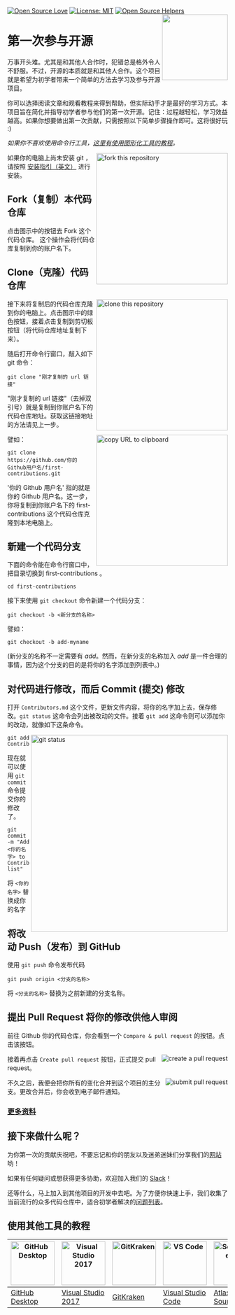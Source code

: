 [![Open Source Love](https://badges.frapsoft.com/os/v1/open-source.svg?v=103)](https://github.com/ellerbrock/open-source-badges/)
[![License: MIT](https://img.shields.io/badge/License-MIT-green.svg)](https://opensource.org/licenses/MIT)
[![Open Source Helpers](https://www.codetriage.com/roshanjossey/first-contributions/badges/users.svg)](https://www.codetriage.com/roshanjossey/first-contributions)
[<img align="right" width="150" src="https://firstcontributions.github.io/assets/Readme/join-slack-team.png">](https://join.slack.com/t/firstcontributors/shared_invite/enQtNjkxNzQwNzA2MTMwLTVhMWJjNjg2ODRlNWZhNjIzYjgwNDIyZWYwZjhjYTQ4OTBjMWM0MmFhZDUxNzBiYzczMGNiYzcxNjkzZDZlMDM)

# 第一次参与开源

万事开头难。尤其是和其他人合作时，犯错总是格外令人不舒服。不过，开源的本质就是和其他人合作。这个项目就是希望为初学者带来一个简单的方法去学习及参与开源项目。

你可以选择阅读文章和观看教程来得到帮助，但实际动手才是最好的学习方式。本项目旨在简化并指导初学者参与他们的第一次开源。记住：过程越轻松，学习效益越高。如果你想要做出第一次贡献，只需按照以下简单步骤操作即可。这将很好玩 :)

*如果你不喜欢使用命令行工具，[这里有使用图形化工具的教程]( #使用其他工具的教程)。*

<img align="right" width="300" src="https://firstcontributions.github.io/assets/Readme/fork.png" alt="fork this repository" />

如果你的电脑上尚未安装 git ，请按照 [安装指引（英文）](https://help.github.com/articles/set-up-git/) 进行安装。

## Fork（复制）本代码仓库

点击图示中的按钮去 Fork 这个代码仓库。
这个操作会将代码仓库复制到你的账户名下。

## Clone（克隆）代码仓库

<img align="right" width="300" src="https://firstcontributions.github.io/assets/Readme/clone.png" alt="clone this repository" />

接下来将复制后的代码仓库克隆到你的电脑上。点击图示中的绿色按钮，接着点击复制到剪切板按钮（将代码仓库地址复制下来）。

随后打开命令行窗口，敲入如下 git 命令：

```
git clone "刚才复制的 url 链接"
```
"刚才复制的 url 链接"（去掉双引号）就是复制到你账户名下的代码仓库地址。获取这链接地址的方法请见上一步。

<img align="right" width="300" src="https://firstcontributions.github.io/assets/Readme/copy-to-clipboard.png" alt="copy URL to clipboard" />

譬如：
```
git clone https://github.com/你的Github用户名/first-contributions.git
```

'你的 Github 用户名' 指的就是你的 Github 用户名。这一步，你将复制到你账户名下的 first-contributions 这个代码仓库克隆到本地电脑上。

## 新建一个代码分支

下面的命令能在命令行窗口中，把目录切换到 first-contributions 。

```
cd first-contributions
```

接下来使用 `git checkout` 命令新建一个代码分支：
```
git checkout -b <新分支的名称>
```

譬如：
```
git checkout -b add-myname
```

(新分支的名称不一定需要有 *add*。然而，在新分支的名称加入 *add* 是一件合理的事情，因为这个分支的目的是将你的名字添加到列表中。)

## 对代码进行修改，而后 Commit (提交) 修改

打开 `Contributors.md` 这个文件，更新文件内容，将你的名字加上去，保存修改。`git status` 这命令会列出被改动的文件。接着 `git add` 这命令则可以添加你的改动，就像如下这条命令。

<img align="right" width="450" src="https://firstcontributions.github.io/assets/Readme/git-status.png" alt="git status" />

```
git add Contributors.md
```

现在就可以使用 `git commit` 命令提交你的修改了。
```
git commit -m "Add <你的名字> to Contributors list"
```
将 `<你的名字>` 替换成你的名字

## 将改动 Push（发布）到 GitHub

使用 `git push` 命令发布代码
```
git push origin <分支的名称>
```
将 `<分支的名称>` 替换为之前新建的分支名称。

## 提出 Pull Request 将你的修改供他人审阅

前往 Github 你的代码仓库，你会看到一个 `Compare & pull request` 的按钮。点击该按钮。

<img style="float: right;" src="https://firstcontributions.github.io/assets/Readme/compare-and-pull.png" alt="create a pull request" />

接着再点击 `Create pull request` 按钮，正式提交 pull request。

<img style="float: right;" src="https://firstcontributions.github.io/assets/Readme/submit-pull-request.png" alt="submit pull request" />

不久之后，我便会把你所有的变化合并到这个项目的主分支。更改合并后，你会收到电子邮件通知。

### [ 更多资料 ](../additional-material/git_workflow_scenarios/additional-material.md)

## 接下来做什么呢？

为你第一次的贡献庆祝吧，不要忘记和你的朋友以及迷弟迷妹们分享我们的[网站](https://roshanjossey.github.io/first-contributions/#social-share)哟！

如果有任何疑问或想获得更多协助，欢迎加入我们的 [Slack](https://join.slack.com/t/firstcontributors/shared_invite/enQtMzE1MTYwNzI3ODQ0LTZiMDA2OGI2NTYyNjM1MTFiNTc4YTRhZTg4OWZjMzA0ZWZmY2UxYzVkMzI1ZmVmOWI4ODdkZWQwNTM2NDVmNjY)！

还等什么，马上加入到其他项目的开发中去吧。为了方便你快速上手，我们收集了当前流行的众多代码仓库中，适合初学者解决的[问题列表](https://roshanjossey.github.io/first-contributions/#project-list)。

## 使用其他工具的教程

| <a href="gui-tool-tutorials/github-desktop-tutorial.md"><img alt="GitHub Desktop" src="https://desktop.github.com/images/desktop-icon.svg" width="100"></a> | <a href="gui-tool-tutorials/github-windows-vs2017-tutorial.md"><img alt="Visual Studio 2017" src="https://upload.wikimedia.org/wikipedia/commons/c/cd/Visual_Studio_2017_Logo.svg" width="100"></a> | <a href="gui-tool-tutorials/gitkraken-tutorial.md"><img alt="GitKraken" src="https://firstcontributions.github.io/assets/gui-tool-tutorials/gitkraken-tutorial/gk-icon.png" width="100"></a> | <a href="gui-tool-tutorials/github-windows-vs-code-tutorial.md"><img alt="VS Code" src="https://upload.wikimedia.org/wikipedia/commons/2/2d/Visual_Studio_Code_1.18_icon.svg" width=100></a> | <a href="gui-tool-tutorials/sourcetree-macos-tutorial.md"><img alt="Sourcetree App" src="https://wac-cdn.atlassian.com/dam/jcr:81b15cde-be2e-4f4a-8af7-9436f4a1b431/Sourcetree-icon-blue.svg" width=100></a> | <a href="gui-tool-tutorials/github-windows-intellij-tutorial.md"><img alt="IntelliJ IDEA" src="https://upload.wikimedia.org/wikipedia/commons/thumb/9/9c/IntelliJ_IDEA_Icon.svg/512px-IntelliJ_IDEA_Icon.svg.png" width=100></a> |
| ----------------------------------------------------------------------------------------------------------------------------------------------------------- | --------------------------------------------------------------------------------------------------------------------------------------------------------------------------------------------------- | -------------------------------------------------------------------------------------------------------------------------------------------------------------------------------------------- | -------------------------------------------------------------------------------------------------------------------------------------------------------------------------------------------- | ------------------------------------------------------------------------------------------------------------------------------------------------------------------------------------------------------------ | -------------------------------------------------------------------------------------------------------------------------------------------------------------------------------------------------------------------------------- |
| [GitHub Desktop](gui-tool-tutorials/github-desktop-tutorial.md)                                                                                             | [Visual Studio 2017](gui-tool-tutorials/github-windows-vs2017-tutorial.md)                                                                                                                          | [GitKraken](gui-tool-tutorials/gitkraken-tutorial.md)                                                                                                                                        | [Visual Studio Code](gui-tool-tutorials/github-windows-vs-code-tutorial.md)                                                                                                                  | [Atlassian Sourcetree](gui-tool-tutorials/sourcetree-macos-tutorial.md)                                                                                                                                      | [IntelliJ IDEA](gui-tool-tutorials/github-windows-intellij-tutorial.md)

